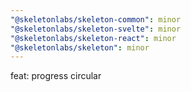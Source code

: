 ```yaml
---
"@skeletonlabs/skeleton-common": minor
"@skeletonlabs/skeleton-svelte": minor
"@skeletonlabs/skeleton-react": minor
"@skeletonlabs/skeleton": minor
---
```


feat: progress circular
  